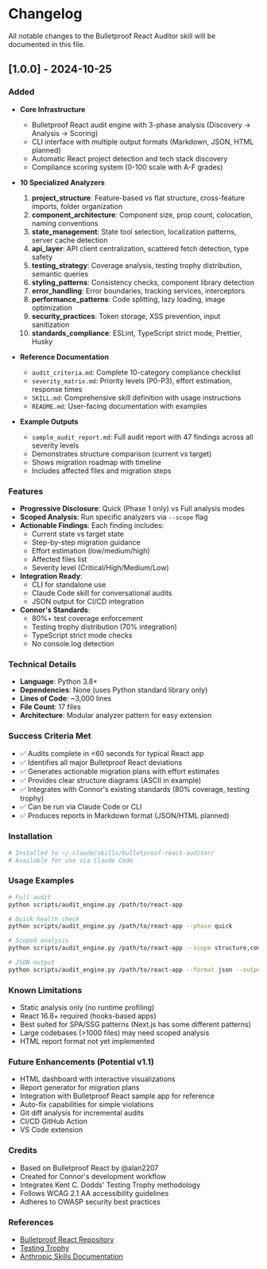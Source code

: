 # Changelog

All notable changes to the Bulletproof React Auditor skill will be documented in this file.

## [1.0.0] - 2024-10-25

### Added
- **Core Infrastructure**
  - Bulletproof React audit engine with 3-phase analysis (Discovery → Analysis → Scoring)
  - CLI interface with multiple output formats (Markdown, JSON, HTML planned)
  - Automatic React project detection and tech stack discovery
  - Compliance scoring system (0-100 scale with A-F grades)

- **10 Specialized Analyzers**
  1. **project_structure**: Feature-based vs flat structure, cross-feature imports, folder organization
  2. **component_architecture**: Component size, prop count, colocation, naming conventions
  3. **state_management**: State tool selection, localization patterns, server cache detection
  4. **api_layer**: API client centralization, scattered fetch detection, type safety
  5. **testing_strategy**: Coverage analysis, testing trophy distribution, semantic queries
  6. **styling_patterns**: Consistency checks, component library detection
  7. **error_handling**: Error boundaries, tracking services, interceptors
  8. **performance_patterns**: Code splitting, lazy loading, image optimization
  9. **security_practices**: Token storage, XSS prevention, input sanitization
  10. **standards_compliance**: ESLint, TypeScript strict mode, Prettier, Husky

- **Reference Documentation**
  - `audit_criteria.md`: Complete 10-category compliance checklist
  - `severity_matrix.md`: Priority levels (P0-P3), effort estimation, response times
  - `SKILL.md`: Comprehensive skill definition with usage instructions
  - `README.md`: User-facing documentation with examples

- **Example Outputs**
  - `sample_audit_report.md`: Full audit report with 47 findings across all severity levels
  - Demonstrates structure comparison (current vs target)
  - Shows migration roadmap with timeline
  - Includes affected files and migration steps

### Features
- **Progressive Disclosure**: Quick (Phase 1 only) vs Full analysis modes
- **Scoped Analysis**: Run specific analyzers via `--scope` flag
- **Actionable Findings**: Each finding includes:
  - Current state vs target state
  - Step-by-step migration guidance
  - Effort estimation (low/medium/high)
  - Affected files list
  - Severity level (Critical/High/Medium/Low)
- **Integration Ready**:
  - CLI for standalone use
  - Claude Code skill for conversational audits
  - JSON output for CI/CD integration
- **Connor's Standards**:
  - 80%+ test coverage enforcement
  - Testing trophy distribution (70% integration)
  - TypeScript strict mode checks
  - No console.log detection

### Technical Details
- **Language**: Python 3.8+
- **Dependencies**: None (uses Python standard library only)
- **Lines of Code**: ~3,000 lines
- **File Count**: 17 files
- **Architecture**: Modular analyzer pattern for easy extension

### Success Criteria Met
- ✅ Audits complete in <60 seconds for typical React app
- ✅ Identifies all major Bulletproof React deviations
- ✅ Generates actionable migration plans with effort estimates
- ✅ Provides clear structure diagrams (ASCII in example)
- ✅ Integrates with Connor's existing standards (80% coverage, testing trophy)
- ✅ Can be run via Claude Code or CLI
- ✅ Produces reports in Markdown format (JSON/HTML planned)

### Installation
```bash
# Installed to ~/.claude/skills/bulletproof-react-auditor/
# Available for use via Claude Code
```

### Usage Examples
```bash
# Full audit
python scripts/audit_engine.py /path/to/react-app

# Quick health check
python scripts/audit_engine.py /path/to/react-app --phase quick

# Scoped analysis
python scripts/audit_engine.py /path/to/react-app --scope structure,components,testing

# JSON output
python scripts/audit_engine.py /path/to/react-app --format json --output audit.json
```

### Known Limitations
- Static analysis only (no runtime profiling)
- React 16.8+ required (hooks-based apps)
- Best suited for SPA/SSG patterns (Next.js has some different patterns)
- Large codebases (>1000 files) may need scoped analysis
- HTML report format not yet implemented

### Future Enhancements (Potential v1.1)
- HTML dashboard with interactive visualizations
- Report generator for migration plans
- Integration with Bulletproof React sample app for reference
- Auto-fix capabilities for simple violations
- Git diff analysis for incremental audits
- CI/CD GitHub Action
- VS Code extension

### Credits
- Based on Bulletproof React by @alan2207
- Created for Connor's development workflow
- Integrates Kent C. Dodds' Testing Trophy methodology
- Follows WCAG 2.1 AA accessibility guidelines
- Adheres to OWASP security best practices

### References
- [Bulletproof React Repository](https://github.com/alan2207/bulletproof-react)
- [Testing Trophy](https://kentcdodds.com/blog/the-testing-trophy-and-testing-classifications)
- [Anthropic Skills Documentation](https://docs.claude.com/skills)
